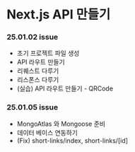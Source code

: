 # Next.js API 만들기

### 25.01.02 issue

- 초기 프로젝트 파일 생성
- API 라우트 만들기
- 리퀘스트 다루기
- 리스폰스 다루기
- (실습) API 라우트 만들기 - QRCode

### 25.01.05 issue

- MongoAtlas 와 Mongoose 준비
- 데이터 베이스 연동하기
- (Fix) short-links/index, short-links/[id]
